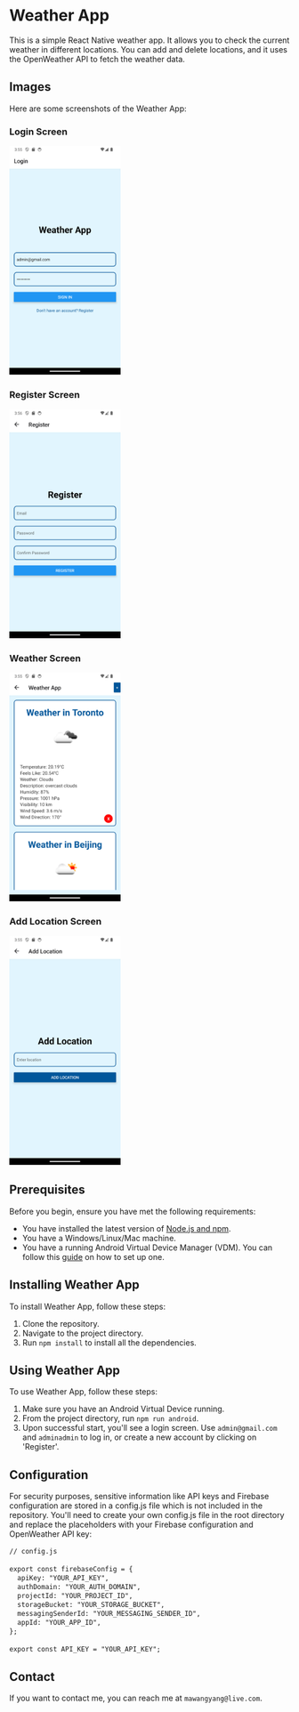 # Weather App

This is a simple React Native weather app. It allows you to check the current weather in different locations. You can add and delete locations, and it uses the OpenWeather API to fetch the weather data.

## Images

Here are some screenshots of the Weather App:

### Login Screen

<img src="./img/Weather-Login.png" alt="Login Screen" width="200"/>

### Register Screen

<img src="./img/Weather-Register.png" alt="Register Screen" width="200"/>

### Weather Screen

<img src="./img/Weather-Screen.png" alt="Weather Screen" width="200"/>

### Add Location Screen

<img src="./img/Weather-Add-Location.png" alt="Add Location Screen" width="200"/>




## Prerequisites

Before you begin, ensure you have met the following requirements:

- You have installed the latest version of [Node.js and npm](https://nodejs.org/en/download/).
- You have a Windows/Linux/Mac machine.
- You have a running Android Virtual Device Manager (VDM). You can follow this [guide](https://developer.android.com/studio/run/managing-avds) on how to set up one.

## Installing Weather App

To install Weather App, follow these steps:

1. Clone the repository.
2. Navigate to the project directory.
3. Run `npm install` to install all the dependencies.

## Using Weather App

To use Weather App, follow these steps:

1. Make sure you have an Android Virtual Device running.
2. From the project directory, run `npm run android`.
3. Upon successful start, you'll see a login screen. Use `admin@gmail.com` and `adminadmin` to log in, or create a new account by clicking on 'Register'.

## Configuration
For security purposes, sensitive information like API keys and Firebase configuration are stored in a config.js file which is not included in the repository. You'll need to create your own config.js file in the root directory and replace the placeholders with your Firebase configuration and OpenWeather API key:

```
// config.js

export const firebaseConfig = {
  apiKey: "YOUR_API_KEY",
  authDomain: "YOUR_AUTH_DOMAIN",
  projectId: "YOUR_PROJECT_ID",
  storageBucket: "YOUR_STORAGE_BUCKET",
  messagingSenderId: "YOUR_MESSAGING_SENDER_ID",
  appId: "YOUR_APP_ID",
};

export const API_KEY = "YOUR_API_KEY";
```


## Contact

If you want to contact me, you can reach me at `mawangyang@live.com`.
